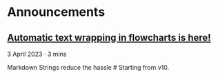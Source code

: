 # Announcements

## [Automatic text wrapping in flowcharts is here!](https://www.mermaidchart.com/blog/posts/automatic-text-wrapping-in-flowcharts-is-here)

3 April 2023 · 3 mins

Markdown Strings reduce the hassle # Starting from v10.
